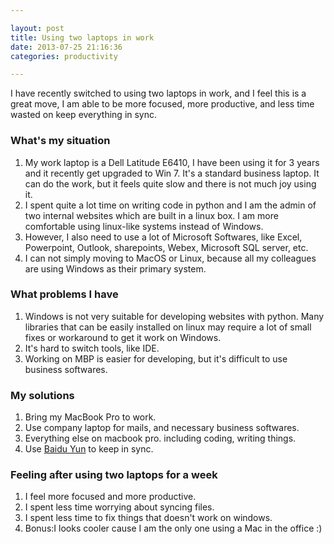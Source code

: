 ```yaml
---

layout: post
title: Using two laptops in work
date: 2013-07-25 21:16:36
categories: productivity

---
```



I have recently switched to using two laptops in work, and I feel this is a great move, I am able to be more focused, more productive, and less time wasted on keep everything in sync.


### What's my situation
1. My work laptop is a Dell Latitude E6410, I have been using it for 3 years and it recently get upgraded to Win 7. It's a standard business laptop. It can do the work, but it feels quite slow and there is not much joy using it. 
2. I spent quite a lot time on writing code in python and I am the admin of two internal websites which are built in a linux box. I am more comfortable using linux-like systems instead of Windows.
3. However, I also need to use a lot of Microsoft Softwares, like Excel, Powerpoint, Outlook, sharepoints, Webex,  Microsoft SQL server, etc. 
4. I can not simply moving to MacOS or Linux, because all my colleagues are using Windows as their primary system.



### What problems I have
1. Windows is not very suitable for developing websites with python. Many libraries that can be easily installed on linux may require a lot of small fixes or workaround to get it work on Windows.
2. It's hard to switch tools, like IDE.
3. Working on MBP is easier for developing, but it's difficult to use business softwares.


### My solutions
1. Bring my MacBook Pro to work.
2. Use company laptop for mails, and necessary business softwares.
3. Everything else on macbook pro. including coding, writing things.
4. Use [Baidu Yun](http://yun.baidu.com) to keep in sync.


### Feeling after using two laptops for a week
1. I feel more focused and more productive.
2. I spent less time worrying about syncing files.
3. I spent less time to fix things that doesn't work on windows.
4. Bonus:I looks cooler cause I am the only one using a Mac in the office :)
